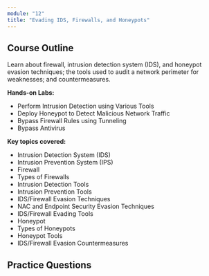 ```yaml
---
module: "12"
title: "Evading IDS, Firewalls, and Honeypots"
---
```


## Course Outline

Learn about firewall, intrusion detection system (IDS), and honeypot evasion techniques; the tools used to audit a network perimeter for weaknesses; and countermeasures.

**Hands-on Labs:**

- Perform Intrusion Detection using Various Tools
- Deploy Honeypot to Detect Malicious Network Traffic
- Bypass Firewall Rules using Tunneling
- Bypass Antivirus

**Key topics covered:**

- Intrusion Detection System (IDS)
- Intrusion Prevention System (IPS)
- Firewall
- Types of Firewalls
- Intrusion Detection Tools
- Intrusion Prevention Tools
- IDS/Firewall Evasion Techniques
- NAC and Endpoint Security Evasion Techniques
- IDS/Firewall Evading Tools
- Honeypot
- Types of Honeypots
- Honeypot Tools
- IDS/Firewall Evasion Countermeasures

## Practice Questions

